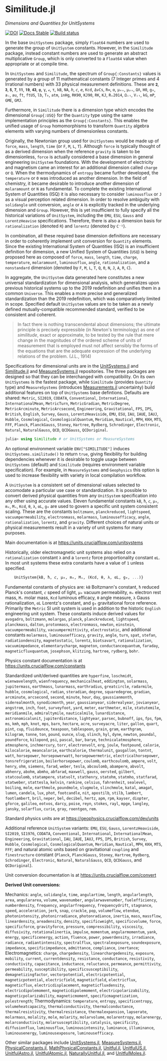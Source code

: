 # Similitude.jl

*Dimensions and Quantities for UnitSystems*

[![DOI](https://zenodo.org/badge/320717758.svg)](https://zenodo.org/badge/latestdoi/320717758)
[![Docs Stable](https://img.shields.io/badge/docs-stable-blue.svg)](https://units.crucialflow.com)
[![Build status](https://ci.appveyor.com/api/projects/status/3fd8dauls91okw8q?svg=true)](https://ci.appveyor.com/project/chakravala/similitude-jl)

In the base `UnitSystems` package, simply `Float64` numbers are used to generate the group of `UnitSystem` constants.
However, in the `Similitude` package, instead constant numbers are used to generate an abstract multiplicative `Group`, which is only converted to a `Float64` value when appropriate or at compile time.

In `UnitSystems` and `Similitude`, the spectrum of `Group{:Constants}` values is generated by a group of 11 mathematical constants (7 Integer primes and 4 Irrational numbers) with 33 physical measurement definitions.
These are `𝟐`, `𝟑`, `𝟓`, `𝟕`, `𝟏𝟏`, `𝟏𝟗`, `𝟒𝟑`, `φ`, `γ`, `ℯ`, `τ`, `kB`, `NA`, `𝘩`, `𝘤`, `𝘦`, `Kcd`, `ΔνCs`, `R∞`, `α`, `μₑᵤ`, `μₚᵤ`, `ΩΛ`, `H0`, `g₀`, `aⱼ`, `au`, `ft`, `ftUS`, `lb`, `T₀`, `atm`, `inHg`, `RK90`, `KJ90`, `RK`, `KJ`, `Rᵤ2014`, `Ωᵢₜ`, `Vᵢₜ`, `kG`, `mP`, `GME`, `GMJ`.

Furthermore, in `Similitude` there is a dimension type which encodes the dimensional `Group{:USQ}` for the `Quantity` type using the same implementation principles as the `Group{:Constants}`.
This enables the unified usage of `Group` homomorphisms to transform `Quantity` algebra elements with varying numbers of dimensionless constants.

Originally, the Newtonian group used for `UnitSystems` would be made up of `force`, `mass`, `length`, `time` (or `F`, `M`, `L`, `T`).
Although `force` is typically thought of as a derived dimension when the reference `gravity` is taken to be dimensionless, `force` is actually considered a base dimension in general engineering `UnitSystem` foundations.
With the development of electricity and magnetism came an interest for an additional dimension called `charge` or `Q`.
When the thermodynamics of `entropy` became further developed, the `temperature` or `Θ` was introduced as another dimension.
In the field of chemistry, it became desirable to introduce another dimension of `molaramount` or `N` as fundamental.
To complete the existing International System of Quantities (ISQ) it is also necessary to consider `luminousflux` or `J` as a visual perception related dimension.
In order to resolve ambiguity with `solidangle` unit conversion, `angle` or `A` is explicitly tracked in the underlying dimension and `Group`.
However, this is yet insufficient to fully specify all the historical variations of `UnitSystem`, including the `EMU`, `ESU`, `Gauss` and `LorentzHeavise` specifications.
Therefore, there is also a dimension basis for `rationalization` (denoted `R`) and `lorentz` (denoted by `C⁻¹`).

In combination, all these required base dimension definitions are necessary in order to coherently implement unit conversion for `Quantity` elements.
Since the existing International System of Quantities (ISQ) is an insufficient definition for dimension, a new Unified System of Quantities (`USQ`) is being proposed here as composed of `force`, `mass`, `length`, `time`, `charge`, `temperature`, `molaramount`, `luminousflux`, `angle`, `rationalization`, and a `nonstandard` dimension (denoted by `F`, `M`, `L`, `T`, `Q`, `Θ`, `N`, `J`, `A`, `R`, `C`).

In aggregate, the `UnitSystem` data generated here constitutes a new universal standardization for dimensional analysis, which generalizes upon previous historical systems up to the 2019 redefinition and unifies them in a common `Universe`.
This enables a more precise and generalized standardization than the 2019 redefinition, which was comparatively limited in scope.
Specified default `UnitSystem` values are to be taken as a newly defined mutually-compatible recommended standard, verified to be consistent and coherent.

> In fact there is nothing transcendental about dimensions; the ultimate principle is precisely expressible (in Newton's terminology) as one of *similitude*, exact or approximate, to be tested by the rule that mere change in the magnitudes of the ordered scheme of units of measurement that is employed must not affect sensibly the forms of the equations that are the adequate expression of the underlying relations of the problem. (J.L., 1914)

Specifications for dimensional units are in the [UnitSystems.jl](https://github.com/chakravala/UnitSystems.jl) and [Similitude.jl](https://github.com/chakravala/Similitude.jl) and [MeasureSystems.jl](https://github.com/chakravala/MeasureSystems.jl) repositories.
The three packages are designed so that they can be interchanged with compatibility.
On its own `UnitSystems` is the fastest package, while `Similitude` (provides `Quantity` type) and `MeasureSystems` (introduces [Measurements.jl](https://github.com/JuliaPhysics/Measurements.jl) uncertainty) build additional features on top of `UnitSystems` base defintions.
Defaults are shared: `Metric`, `SI2019`, `CODATA`, `Conventional`, `International`, `InternationalMean`, `MetricTurn`, `MetricGradian`, `MetricDegree`, `MetricArcminute`, `MetricArcsecond`, `Engineering`, `Gravitational`, `FPS`, `IPS`, `British`, `English`, `Survey`, `Gauss`, `LorentzHeaviside`, `EMU`, `ESU`, `IAU`, `IAUE`, `IAUJ`, `Hubble`, `Cosmological`, `CosmologicalQuantum`, `Meridian`, `Nautical`, `MPH`, `KKH`, `MTS`, `FFF`, `Planck`, `PlanckGauss`, `Stoney`, `Hartree`, `Rydberg`, `Schrodinger`, `Electronic`, `Natural`, `NaturalGauss`, `QCD`, `QCDGauss`, `QCDoriginal`.

```Julia
julia> using Similitude # or UnitSystems or MeasureSystems
```

An optional environment variable `ENV["SIMILITUDE"]` induces `UnitSystems.similitude()` to return `true`, giving flexibility for building dependencies whenever it is desirable to toggle usage between `UnitSystems` (default) and `Similitude` (requires environment variable specification). For example, in `MeasureSystems` and `Geophysics` this option is used to increase flexibility with variety in local compilation workflow.

A `UnitSystem` is a consistent set of dimensional values selected to accomodate a particular use case or standardization.
It is possible to convert derived physical quantities from any `UnitSystem` specification into any other using accurate values.
Eleven fundamental constants `kB`, `ħ`, `𝘤`, `μ₀`, `mₑ`, `Mᵤ`, `Kcd`, `θ`, `λ`, `αL`, `g₀` are used to govern a specific unit system consistent scaling.
These are the constants `boltzmann`, `planckreduced`, `lightspeed`, `vacuumpermeability`, `electronmass`, `molarmass`, `luminousefficacy`, `angle`, `rationalization`, `lorentz`, and `gravity`.
Different choices of natural units or physical measurements result in a variety of unit systems for many purposes.

Main documentation is at https://units.crucialflow.com/unitsystems

Historically, older electromagnetic unit systems also relied on a `rationalization` constant `λ` and a `lorentz` force proportionality constant `αL`.
In most unit systems these extra constants have a value of `1` unless specified.

```Julia
    UnitSystem{kB, ħ, 𝘤, μ₀, mₑ, Mᵤ, (Kcd, θ, λ, αL, g₀, ...)}
```

Fundamental constants of physics are: `kB` Boltzmann's constant, `ħ` reduced Planck's constant, `𝘤` speed of light, `μ₀` vacuum permeability, `mₑ` electron rest mass, `Mᵤ` molar mass, `Kcd` luminous efficacy, `θ` angle measure, `λ` Gauss rationalization, `αL` Lorentz's constant, and `g₀` gravitational force reference.
Primarily the `Metric` SI unit system is used in addition to the historic `English` engineering unit system.
These constants induce derived values for `avogadro`, `boltzmann`, `molargas`, `planck`, `planckreduced`, `lightspeed`, `planckmass`, `dalton`, `protonmass`, `electronmass`, `newton`, `einstein`, `vacuumpermeability`, `vacuumpermittivity`, `electrostatic`, and
additional constants `molarmass`, `luminousefficacy`, `gravity`, `angle`, `turn`, `spat`, `stefan`, `radiationdensity`, `magnetostatic`, `lorentz`, `biotsavart`, `rationalization`, `vacuumimpedance`, `elementarycharge`, `magneton`, `conductancequantum`, `faraday`, `magneticfluxquantum`, `josephson`, `klitzing`, `hartree`, `rydberg`, `bohr`.

Physics constant documentation is at https://units.crucialflow.com/constants

Standardized unit/derived quantities are `hyperfine`, `loschmidt`, `wienwavelength`, `wienfrequency`, `mechanicalheat`, `eddington`, `solarmass`, `jupitermass`, `earthmass`, `lunarmass`, `earthradius`, `greatcircle`, `radarmile`, `hubble`, `cosmological`, `radian`, `steradian`, `degree`, `squaredegree`, `gradian`, `arcminute`, `arcsecond`, `second`, `minute`, `hour`, `day`, `gaussianmonth`, `siderealmonth`, `synodicmonth`, `year`, `gaussianyear`, `siderealyear`, `jovianyear`, `angstrom`, `inch`, `foot`, `surveyfoot`, `yard`, `meter`, `earthmeter`, `mile`, `statutemile`, `meridianmile`, `admiraltymile`, `nauticalmile`, `lunardistance`, `astronomicalunit`, `jupiterdistance`, `lightyear`, `parsec`, `bubnoff`, `ips`, `fps`, `fpm`, `ms`, `kmh`, `mph`, `knot`, `mps`, `barn`, `hectare`, `acre`, `surveyacre`, `liter`, `gallon`, `quart`, `pint`, `cup`, `fluidounce`, `teaspoon`, `tablespoon`, `grain`, `gram`, `earthgram`, `kilogram`, `tonne`, `ton`, `pound`, `ounce`, `slug`, `slinch`, `hyl`, `dyne`, `newton`, `poundal`, `poundforce`, `kilopond`, `psi`, `pascal`, `bar`, `barye`, `technicalatmosphere`, `atmosphere`, `inchmercury`, `torr`, `electronvolt`, `erg`, `joule`, `footpound`, `calorie`, `kilocalorie`, `meancalorie`, `earthcalorie`, `thermalunit`, `gasgallon`, `tontnt`, `watt`, `horsepower`, `horsepowerwatt`, `horsepowermetric`, `electricalhorsepower`, `tonsrefrigeration`, `boilerhorsepower`, `coulomb`, `earthcoulomb`, `ampere`, `volt`, `henry`, `ohm`, `siemens`, `farad`, `weber`, `tesla`, `abcoulomb`, `abampere`, `abvolt`, `abhenry`, `abohm`, `abmho`, `abfarad`, `maxwell`, `gauss`, `oersted`, `gilbert`, `statcoulomb`, `statampere`, `statvolt`, `stathenry`, `statohm`, `statmho`, `statfarad`, `statweber`, `stattesla`, `kelvin`, `rankine`, `celsius`, `fahrenheit`, `sealevel`, `boiling`, `mole`, `earthmole`, `poundmole`, `slugmole`, `slinchmole`, `katal`, `amagat`, `lumen`, `candela`, `lux`, `phot`, `footcandle`, `nit`, `apostilb`, `stilb`, `lambert`, `footlambert`, `bril`, `neper`, `bel`, `decibel`, `hertz`, `apm`, `rpm`, `kayser`, `diopter`, `gforce`, `galileo`, `eotvos`, `darcy`, `poise`, `reyn`, `stokes`, `rayl`, `mpge`, `langley`, `jansky`, `solarflux`, `curie`, `gray`, `roentgen`, `rem`.

Standard physics units are at https://geophysics.crucialflow.com/dev/units

Additional reference `UnitSystem` variants: `EMU`, `ESU`, `Gauss`, `LorentzHeaviside`, `SI2019`, `SI1976`, `CODATA`, `Conventional`, `International`, `InternationalMean`, `Engineering`, `Gravitational`, `IAU`, `IAUE`, `IAUJ`, `FPS`, `IPS`, `British`, `Survey`, `Hubble`, `Cosmological`, `CosmologicalQuantum`, `Meridian`, `Nautical`, `MPH`, `KKH`, `MTS`, `FFF`; and natural atomic units based on gravitational `coupling` and `finestructure` constant (`Planck`, `PlanckGauss`, `Stoney`, `Hartree`, `Rydberg`, `Schrodinger`, `Electronic`, `Natural`, `NaturalGauss`, `QCD`, `QCDGauss`, and `QCDoriginal`).

Unit conversion documentation is at https://units.crucialflow.com/convert

**Derived Unit conversions:**

Mechanics: `angle`, `solidangle`, `time`, `angulartime`, `length`, `angularlength`, `area`, `angulararea`, `volume`, `wavenumber`, `angularwavenumber`, `fuelefficiency`, `numberdensity`, `frequency`, `angularfrequency`, `frequencydrift`, `stagnance`, `speed`, `acceleration`, `jerk`, `snap`, `crackle`, `pop`, `volumeflow`, `etendue`, `photonintensity`, `photonirradiance`, `photonradiance`,
`inertia`, `mass`, `massflow`, `lineardensity`, `areadensity`, `density`, `specificweight`, `specificvolume`, `force`, `specificforce`, `gravityforce`, `pressure`, `compressibility`, `viscosity`, `diffusivity`, `rotationalinertia`, `impulse`, `momentum`, `angularmomentum`, `yank`, `energy`, `specificenergy`, `action`, `fluence`, `power`, `powerdensity`, `irradiance`, `radiance`, `radiantintensity`, `spectralflux`, `spectralexposure`, `soundexposure`, `impedance`, `specificimpedance`, `admittance`, `compliance`, `inertance`;
Electromagnetics: `charge`, `chargedensity`, `linearchargedensity`, `exposure`, `mobility`, `current`, `currentdensity`, `resistance`, `conductance`, `resistivity`, `conductivity`, `capacitance`, `inductance`, `reluctance`, `permeance`, `permittivity`, `permeability`, `susceptibility`, `specificsusceptibility`, `demagnetizingfactor`, `vectorpotential`, `electricpotential`, `magneticpotential`, `electricfield`, `magneticfield`, `electricflux`, `magneticflux`, `electricdisplacement`, `magneticfluxdensity`, `electricdipolemoment`, `magneticdipolemoment`, `electricpolarizability`, `magneticpolarizability`, `magneticmoment`, `specificmagnetization`, `polestrength`;
Thermodynamics: `temperature`, `entropy`, `specificentropy`, `volumeheatcapacity`, `thermalconductivity`, `thermalconductance`, `thermalresistivity`, `thermalresistance`, `thermalexpansion`, `lapserate`,
`molarmass`, `molality`, `mole`, `molarity`, `molarvolume`, `molarentropy`, `molarenergy`, `molarconductivity`, `molarsusceptibility`, `catalysis`, `specificity`, `diffusionflux`,
`luminousflux`, `luminousintensity`, `luminance`, `illuminance`, `luminousenergy`, `luminousexposure`, `luminousefficacy`.

Other similar packages include [UnitSystems.jl](https://github.com/chakravala/UnitSystems.jl), [MeasureSystems.jl](https://github.com/chakravala/MeasureSystems.jl), [PhysicalConstants.jl](https://github.com/JuliaPhysics/PhysicalConstants.jl), [MathPhysicalConstants.jl](https://github.com/LaGuer/MathPhysicalConstants.jl), [Unitful.jl](https://github.com/PainterQubits/Unitful.jl.git), [UnitfulUS.jl](https://github.com/PainterQubits/UnitfulUS.jl), [UnitfulAstro.jl](https://github.com/JuliaAstro/UnitfulAstro.jl), [UnitfulAtomic.jl](https://github.com/sostock/UnitfulAtomic.jl), [NaturallyUnitful.jl](https://github.com/MasonProtter/NaturallyUnitful.jl), and [UnitfulMoles.jl](https://github.com/rafaqz/UnitfulMoles.jl).
